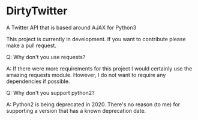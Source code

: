 # DirtyTwitter
A Twitter API that is based around AJAX for Python3

This project is currently in development. If you want to contribute please make a pull request.

Q: Why don't you use requests?
  
A: If there were more requirements for this project I would certainly use the amazing requests module. However, I do not want to require any dependencies if possible.

Q: Why don't you support python2?
  
A: Python2 is being deprecated in 2020. There's no reason (to me) for supporting a version that has a known deprecation date.
